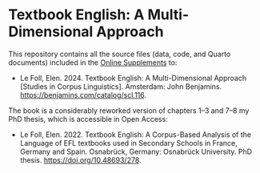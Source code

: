 # Textbook English: A Multi-Dimensional Approach

This repository contains all the source files (data, code, and Quarto documents) included in the [Online Supplements](elenlefoll.github.io/TextbookMDA/) to:

- Le Foll, Elen. 2024. Textbook English: A Multi-Dimensional Approach [Studies in Corpus Linguistics]. Amsterdam: John Benjamins. https://benjamins.com/catalog/scl.116.

The book is a considerably reworked version of chapters 1–3 and 7–8 my PhD thesis, which is accessible in Open Access:

- Le Foll, Elen. 2022. Textbook English: A Corpus-Based Analysis of the Language of EFL textbooks used in Secondary Schools in France, Germany and Spain. Osnabrück, Germany: Osnabrück University. PhD thesis. https://doi.org/10.48693/278.
